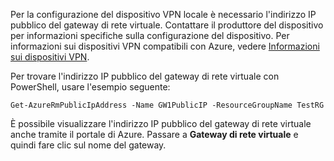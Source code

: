 
Per la configurazione del dispositivo VPN locale è necessario l'indirizzo IP pubblico del gateway di rete virtuale. Contattare il produttore del dispositivo per informazioni specifiche sulla configurazione del dispositivo. Per informazioni sui dispositivi VPN compatibili con Azure, vedere [Informazioni sui dispositivi VPN](vpn-gateway-about-vpn-devices.md).

Per trovare l'indirizzo IP pubblico del gateway di rete virtuale con PowerShell, usare l'esempio seguente:

	Get-AzureRmPublicIpAddress -Name GW1PublicIP -ResourceGroupName TestRG

È possibile visualizzare l'indirizzo IP pubblico del gateway di rete virtuale anche tramite il portale di Azure. Passare a **Gateway di rete virtuale** e quindi fare clic sul nome del gateway.

<!---HONumber=AcomDC_0107_2016-->